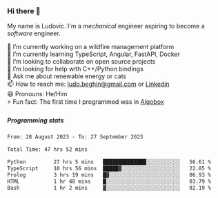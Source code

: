 ### Hi there 👋

My name is Ludovic. I'm a *mechanical* engineer aspiring to become a *software* engineer.

 🔭 I’m currently working on a wildfire management platform<br/>
 🌱 I’m currently learning TypeScript, Angular, FastAPI, Docker<br/>
 👯 I’m looking to collaborate on open source projects<br/>
 🤔 I’m looking for help with C++/Python bindings<br/>
 💬 Ask me about renewable energy or cats<br/>
 📫 How to reach me: ludo.beghin@gmail.com or [Linkedin](https://www.linkedin.com/in/ludovic-beghin/)<br/>
 😄 Pronouns: He/Him<br/>
 ⚡ Fun fact: The first time I programmed was in [Algobox](https://fr.wikipedia.org/wiki/Algobox)<br/>

##### Programming stats
<!--START_SECTION:waka-->

```txt
From: 28 August 2023 - To: 27 September 2023

Total Time: 47 hrs 52 mins

Python         27 hrs 5 mins   ██████████████░░░░░░░░░░░   56.61 %
TypeScript     10 hrs 56 mins  █████▓░░░░░░░░░░░░░░░░░░░   22.85 %
Prolog         3 hrs 19 mins   █▓░░░░░░░░░░░░░░░░░░░░░░░   06.93 %
HTML           1 hr 48 mins    █░░░░░░░░░░░░░░░░░░░░░░░░   03.79 %
Bash           1 hr 2 mins     ▓░░░░░░░░░░░░░░░░░░░░░░░░   02.19 %
```

<!--END_SECTION:waka-->
